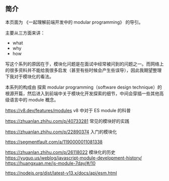 ## 简介
本页面为 《一起理解前端开发中的 modular programming》 的导引。

主要从三方面来讲：
- what
- why
- how

写这个系列的原因在于，模块化问题是在面试中经常被问到的问题之一。而网络上的很多资料并不能给我很多启发（甚至有些时候会产生些误导），因此我期望整理下我对于模块化的看法。

本系列的构成由 探索 modular programming（software design technique）的根源开篇，然后进入到前端中关于模块化开发探索的细节，中间会穿插一些其他高级语言中的 module 概念。



https://v8.dev/features/modules v8 中对于 ES module 的科普

https://zhuanlan.zhihu.com/p/40733281 常见的模块好的实践

https://zhuanlan.zhihu.com/p/22890374 入门的模块化

https://segmentfault.com/a/1190000011081338 

https://zhuanlan.zhihu.com/p/26118022 模块化的历史
https://yuguo.us/weblog/javascript-module-development-history/
https://huangxuan.me/js-module-7day/#/10

https://nodejs.org/dist/latest-v13.x/docs/api/esm.html